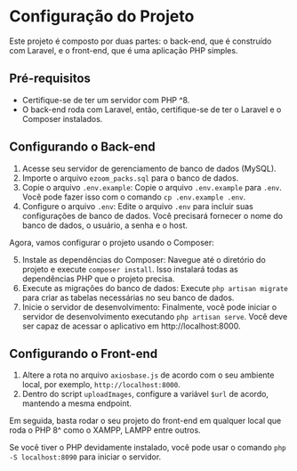 # Configuração do Projeto

Este projeto é composto por duas partes: o back-end, que é construído com Laravel, e o front-end, que é uma aplicação PHP simples.

## Pré-requisitos

- Certifique-se de ter um servidor com PHP ^8.
- O back-end roda com Laravel, então, certifique-se de ter o Laravel e o Composer instalados.

## Configurando o Back-end

1. Acesse seu servidor de gerenciamento de banco de dados (MySQL).
2. Importe o arquivo `ezoom_packs.sql` para o banco de dados.
3. Copie o arquivo `.env.example`: Copie o arquivo `.env.example` para `.env`. Você pode fazer isso com o comando `cp .env.example .env`.
4. Configure o arquivo `.env`: Edite o arquivo `.env` para incluir suas configurações de banco de dados. Você precisará fornecer o nome do banco de dados, o usuário, a senha e o host.

Agora, vamos configurar o projeto usando o Composer:

5. Instale as dependências do Composer: Navegue até o diretório do projeto e execute `composer install`. Isso instalará todas as dependências PHP que o projeto precisa.
6. Execute as migrações do banco de dados: Execute `php artisan migrate` para criar as tabelas necessárias no seu banco de dados.
7. Inicie o servidor de desenvolvimento: Finalmente, você pode iniciar o servidor de desenvolvimento executando `php artisan serve`. Você deve ser capaz de acessar o aplicativo em http://localhost:8000.

## Configurando o Front-end

1. Altere a rota no arquivo `axiosbase.js` de acordo com o seu ambiente local, por exemplo, `http://localhost:8000`.
2. Dentro do script `uploadImages`, configure a variável `$url` de acordo, mantendo a mesma endpoint.

Em seguida, basta rodar o seu projeto do front-end em qualquer local que roda o PHP 8^ como o XAMPP, LAMPP entre outros. 

Se você tiver o PHP devidamente instalado, você pode usar o comando `php -S localhost:8090` para iniciar o servidor.
